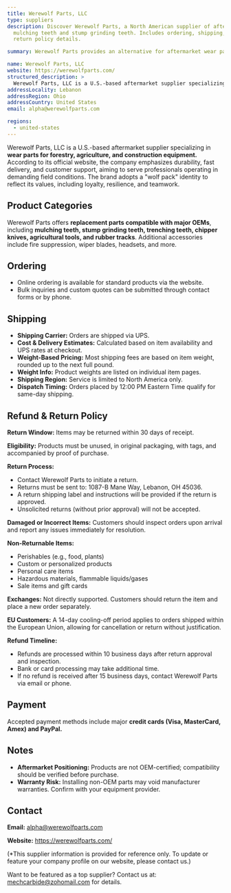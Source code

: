 ```yaml
---
title: Werewolf Parts, LLC
type: suppliers
description: Discover Werewolf Parts, a North American supplier of aftermarket
  mulching teeth and stump grinding teeth. Includes ordering, shipping, and
  return policy details.

summary: Werewolf Parts provides an alternative for aftermarket wear parts used in the forestry, agriculture, and construction industries, including mulcher teeth, stump grinding teeth, trenching teeth, chipper knives, rubber tracks, etc.

name: Werewolf Parts, LLC
website: https://werewolfparts.com/
structured_description: >
  Werewolf Parts, LLC is a U.S.-based aftermarket supplier specializing in wear parts for forestry, agriculture, and construction equipment. Werewolf Parts offers replacement parts compatible with major OEMs, including mulching teeth, stump grinding teeth, trenching teeth, chipper knives, agricultural tools, and rubber tracks. Additional accessories include fire suppression, wiper blades, headsets, and more.
addressLocality: Lebanon
addressRegion: Ohio
addressCountry: United States
email: alpha@werewolfparts.com

regions:
  - united-states
---
```

Werewolf Parts, LLC is a U.S.-based aftermarket supplier specializing in **wear parts for forestry, agriculture, and construction equipment.** According to its official website, the company emphasizes durability, fast delivery, and customer support, aiming to serve professionals operating in demanding field conditions. The brand adopts a "wolf pack" identity to reflect its values, including loyalty, resilience, and teamwork.

## Product Categories

Werewolf Parts offers **replacement parts compatible with major OEMs**, including **mulching teeth, stump grinding teeth, trenching teeth, chipper knives, agricultural tools, and rubber tracks**. Additional accessories include fire suppression, wiper blades, headsets, and more.

## Ordering

* Online ordering is available for standard products via the website.
* Bulk inquiries and custom quotes can be submitted through contact forms or by phone.

## Shipping

* **Shipping Carrier:** Orders are shipped via UPS.
* **Cost & Delivery Estimates:** Calculated based on item availability and UPS rates at checkout.
* **Weight-Based Pricing:** Most shipping fees are based on item weight, rounded up to the next full pound.
* **Weight Info:** Product weights are listed on individual item pages.
* **Shipping Region:** Service is limited to North America only.
* **Dispatch Timing:** Orders placed by 12:00 PM Eastern Time qualify for same-day shipping.

## Refund & Return Policy

**Return Window:** Items may be returned within 30 days of receipt.

**Eligibility:** Products must be unused, in original packaging, with tags, and accompanied by proof of purchase.

**Return Process:**

* Contact Werewolf Parts to initiate a return.
* Returns must be sent to: 1087-B Mane Way, Lebanon, OH 45036.
* A return shipping label and instructions will be provided if the return is approved.
* Unsolicited returns (without prior approval) will not be accepted.

**Damaged or Incorrect Items:** Customers should inspect orders upon arrival and report any issues immediately for resolution.

**Non-Returnable Items:**

* Perishables (e.g., food, plants)
* Custom or personalized products
* Personal care items
* Hazardous materials, flammable liquids/gases
* Sale items and gift cards

**Exchanges:** Not directly supported. Customers should return the item and place a new order separately.

**EU Customers:** A 14-day cooling-off period applies to orders shipped within the European Union, allowing for cancellation or return without justification.

**Refund Timeline:**

* Refunds are processed within 10 business days after return approval and inspection.
* Bank or card processing may take additional time.
* If no refund is received after 15 business days, contact Werewolf Parts via email or phone.

## Payment

Accepted payment methods include major **credit cards (Visa, MasterCard, Amex) and PayPal.**

## Notes

* **Aftermarket Positioning:** Products are not OEM-certified; compatibility should be verified before purchase.
* **Warranty Risk:** Installing non-OEM parts may void manufacturer warranties. Confirm with your equipment provider.

## Contact

**Email:** alpha@werewolfparts.com

**Website:** https://werewolfparts.com/

(*This supplier information is provided for reference only. To update or feature your company profile on our website, please contact us.)

Want to be featured as a top supplier? Contact us at: mechcarbide@zohomail.com for details.
